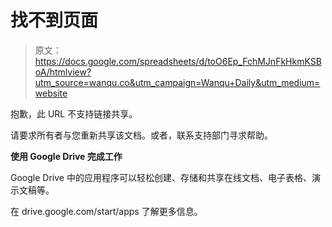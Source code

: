 # 找不到页面

> 原文：<https://docs.google.com/spreadsheets/d/toO6Ep_FchMJnFkHkmKSBoA/htmlview?utm_source=wanqu.co&utm_campaign=Wanqu+Daily&utm_medium=website>

抱歉，此 URL 不支持链接共享。

请要求所有者与您重新共享该文档。或者，联系支持部门寻求帮助。

**使用 Google Drive 完成工作**

Google Drive 中的应用程序可以轻松创建、存储和共享在线文档、电子表格、演示文稿等。

在 drive.google.com/start/apps 了解更多信息。